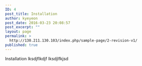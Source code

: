 ```yaml
---
ID: 4
post_title: Installation
author: kyeyeon
post_date: 2016-03-23 20:08:57
post_excerpt: ""
layout: page
permalink: >
  http://130.211.130.103/index.php/sample-page/2-revision-v1/
published: true
---
```

Installation lksdjflkdjf lksdjlfkjsd  